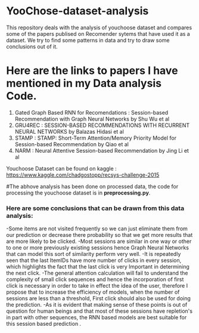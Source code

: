 # YooChose-dataset-analysis
This repository deals with the analysis of youchoose dataset and compares some of the papers publised on Recomender sytems that have used it as a dataset. We try to find some patterns in data and try to draw some conclusions out of it. 

# Here are the links to papers I have mentioned in my Data analysis Code. 
1. Gated Graph Based RNN for Recomendations : Session-based Recommendation with Graph Neural Networks by Shu Wu et al
2. GRU4REC : SESSION-BASED RECOMMENDATIONS WITH RECURRENT NEURAL NETWORKS by Balazas Hidasi et al
3. STAMP : STAMP: Short-Term Attention/Memory Priority Model for Session-based Recommendation by Qiao et al
4. NARM : Neural Attentive Session-based Recommendation by Jing Li et al

Youchoose Dataset can be found on kaggle : https://www.kaggle.com/chadgostopp/recsys-challenge-2015

#The abhove analysis has been done on processed data, the code for processing the youchoose dataset is in **preprocessing.py**.

### Here are some conclusions that can be drawn from this data analysis:

-Some items are not visited frequently so we can just eliminate them from our prediction or decrease there probability so that we get more results that are more likely to be      clicked.
-Most sessions are similar in one way or other to one or more previously existing sessions hence Graph Neural Networks that can model this sort of similarity perform very well.
-It is repeatedly seen that the last ItemIDs have more number of clicks in every session, which highlights the fact that the last click is very Important in determining the next click.
-The general attention calculation will fail to understand the complexity of small click sequences and hence the incorporation of first click is necessary in order to take in effect the  idea of the user, therefore I propose that to increase the efficiency of models, when the number of sessions are less than a threshold, First click should also be used for doing the prediction.
-As it is evident that making sense of these points is out of question for human beings and that most of these sessions have repletion's in part with other sequences, the RNN based models are best suitable for this session based prediction .
